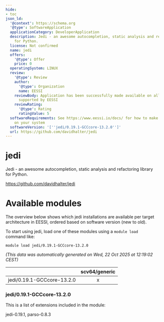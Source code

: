 ```yaml
---
hide:
- toc
json_ld:
  '@context': https://schema.org
  '@type': SoftwareApplication
  applicationCategory: DeveloperApplication
  description: Jedi - an awesome autocompletion, static analysis and refactoring library
    for Python.
  license: Not confirmed
  name: jedi
  offers:
    '@type': Offer
    price: 0
  operatingSystem: LINUX
  review:
    '@type': Review
    author:
      '@type': Organization
      name: EESSI
    reviewBody: Application has been successfully made available on all architectures
      supported by EESSI
    reviewRating:
      '@type': Rating
      ratingValue: 5
  softwareRequirements: See https://www.eessi.io/docs/ for how to make EESSI available
    on your system
  softwareVersion: '[''jedi/0.19.1-GCCcore-13.2.0'']'
  url: https://github.com/davidhalter/jedi
---
```


jedi
====


Jedi - an awesome autocompletion, static analysis and refactoring library for Python.

https://github.com/davidhalter/jedi
# Available modules


The overview below shows which jedi installations are available per target architecture in EESSI, ordered based on software version (new to old).

To start using jedi, load one of these modules using a `module load` command like:

```shell
module load jedi/0.19.1-GCCcore-13.2.0
```

*(This data was automatically generated on Wed, 22 Oct 2025 at 12:19:02 CEST)*

| |scv64/generic|
| :---: | :---: |
|jedi/0.19.1-GCCcore-13.2.0|x|


### jedi/0.19.1-GCCcore-13.2.0

This is a list of extensions included in the module:

jedi-0.19.1, parso-0.8.3